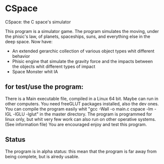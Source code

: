 # CSpace
CSpace: the C space's simulator

This program is a simulator game. The program simulates the moving, under the phisic's law, of planets, spaceships, suns, and everything else in the deep space.
Now have:
- An extended gerarchic collection of various object types whit different behavior
- Phisic engine that simulate the gravity force and the impacts between the objects whit different types of impact
- Space Monster whit IA

for test/use the program:
-------------------------
There is a Main executable file, compiled in a Linux 64 bit. Maybe can run in other computers.
You need freeGLUT packages installed, also the dev ones.
You can compile the program easily whit "gcc -Wall -o main.c cspace -lm -lGL -lGLU -lglut" in the master directory.
The program is programmed for linux only, but whit very few work can also run on other operative systems. (See information file)
You are encouraged enjoy and test this program.

Status
------
The program is in alpha status: this mean that the program is far away from being complete, but is alredy usable.
